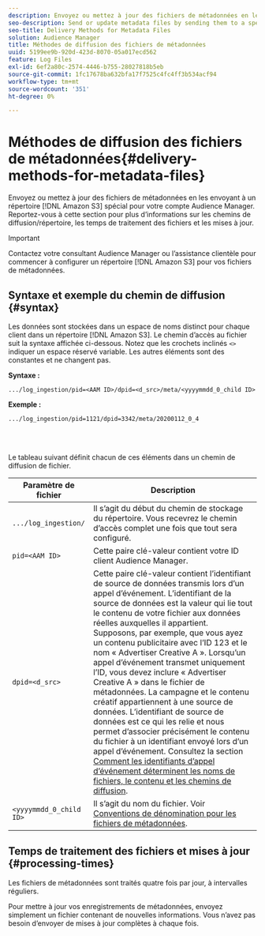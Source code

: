 ```yaml
---
description: Envoyez ou mettez à jour des fichiers de métadonnées en les envoyant à un répertoire Amazon S3 spécial pour votre compte Audience Manager. Reportez-vous à cette section pour plus d’informations sur les chemins de diffusion/répertoire, les temps de traitement des fichiers et les mises à jour.
seo-description: Send or update metadata files by sending them to a special Amazon S3 directory for your Audience Manager account. Refer to this section for information about delivery/directory paths, file processing times, and updates.
seo-title: Delivery Methods for Metadata Files
solution: Audience Manager
title: Méthodes de diffusion des fichiers de métadonnées
uuid: 5199ee9b-920d-423d-8070-05a017ecd562
feature: Log Files
exl-id: 6ef2a80c-2574-4446-b755-28027818b5eb
source-git-commit: 1fc17678ba632bfa17f7525c4fc4ff3b534acf94
workflow-type: tm+mt
source-wordcount: '351'
ht-degree: 0%

---
```


# Méthodes de diffusion des fichiers de métadonnées{#delivery-methods-for-metadata-files}

Envoyez ou mettez à jour des fichiers de métadonnées en les envoyant à un répertoire [!DNL Amazon S3] spécial pour votre compte Audience Manager. Reportez-vous à cette section pour plus d’informations sur les chemins de diffusion/répertoire, les temps de traitement des fichiers et les mises à jour.

>[!IMPORTANT]
>
> Contactez votre consultant Audience Manager ou l’assistance clientèle pour commencer à configurer un répertoire [!DNL Amazon S3] pour vos fichiers de métadonnées.

## Syntaxe et exemple du chemin de diffusion {#syntax}

Les données sont stockées dans un espace de noms distinct pour chaque client dans un répertoire [!DNL Amazon S3]. Le chemin d’accès au fichier suit la syntaxe affichée ci-dessous. Notez que les crochets inclinés `<>` indiquer un espace réservé variable. Les autres éléments sont des constantes et ne changent pas.

**Syntaxe :**

```
.../log_ingestion/pid=<AAM ID>/dpid=<d_src>/meta/<yyyymmdd_0_child ID>
```

**Exemple :**

```
.../log_ingestion/pid=1121/dpid=3342/meta/20200112_0_4
```

<br> 

Le tableau suivant définit chacun de ces éléments dans un chemin de diffusion de fichier.


| Paramètre de fichier | Description |
|---------|----------|
| `.../log_ingestion/` | Il s’agit du début du chemin de stockage du répertoire. Vous recevrez le chemin d’accès complet une fois que tout sera configuré. |
| `pid=<AAM ID>` | Cette paire clé-valeur contient votre ID client Audience Manager. |
| `dpid=<d_src>` | Cette paire clé-valeur contient l’identifiant de source de données transmis lors d’un appel d’événement. L’identifiant de la source de données est la valeur qui lie tout le contenu de votre fichier aux données réelles auxquelles il appartient. </br> Supposons, par exemple, que vous ayez un contenu publicitaire avec l’ID 123 et le nom « Advertiser Creative A ». Lorsqu’un appel d’événement transmet uniquement l’ID, vous devez inclure « Advertiser Creative A » dans le fichier de métadonnées. La campagne et le contenu créatif appartiennent à une source de données. L’identifiant de source de données est ce qui les relie et nous permet d’associer précisément le contenu du fichier à un identifiant envoyé lors d’un appel d’événement. Consultez la section [ Comment les identifiants d’appel d’événement déterminent les noms de fichiers, le contenu et les chemins de diffusion](/help/using/reporting/audience-optimization-reports/metadata-files-intro/metadata-file-overview.md#how-ids-shape-file-names). |
| `<yyyymmdd_0_child ID>` | Il s’agit du nom du fichier. Voir [ Conventions de dénomination pour les fichiers de métadonnées](/help/using/reporting/audience-optimization-reports/metadata-files-intro/metadata-file-names.md). |

## Temps de traitement des fichiers et mises à jour {#processing-times}

Les fichiers de métadonnées sont traités quatre fois par jour, à intervalles réguliers.

Pour mettre à jour vos enregistrements de métadonnées, envoyez simplement un fichier contenant de nouvelles informations. Vous n’avez pas besoin d’envoyer de mises à jour complètes à chaque fois.
